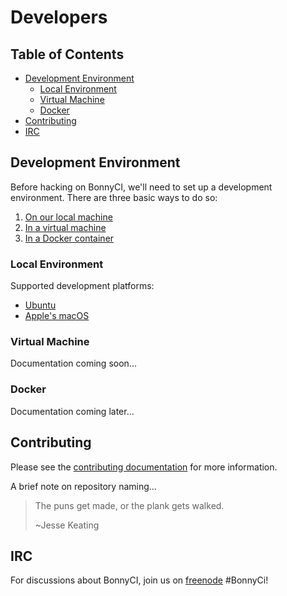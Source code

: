 # Developers

## Table of Contents

* [Development Environment](#development-environment)
  * [Local Environment](#local-environment)
  * [Virtual Machine](#virtual-machine)
  * [Docker](#docker)
* [Contributing](#contributing)
* [IRC](#irc)

## Development Environment

Before hacking on BonnyCI, we'll need to set up a development environment. There are three basic ways to do so:

  1. [On our local machine](#local-environment)
  2. [In a virtual machine](#virtual-machine)
  3. [In a Docker container](#docker)

### Local Environment

Supported development platforms:

* [Ubuntu](dev-environment/ubuntu.md)
* [Apple's macOS](dev-environment/macOS.md)

### Virtual Machine

Documentation coming soon...

### Docker

Documentation coming later...

## Contributing

Please see the [contributing documentation](contributing) for more information.

A brief note on repository naming...
> The puns get made, or the plank gets walked.
>
> ~Jesse Keating

## IRC

For discussions about BonnyCI, join us on [freenode](https://freenode.net) #BonnyCi!
